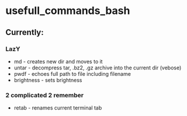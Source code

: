 # usefull_commands_bash

## Currently:

### LazY
* md - creates new dir and moves to it
* untar - decompress tar, .bz2, .gz archive into the current dir (vebose)
* pwdf - echoes full path to file including filename
* brightness - sets brightness

### 2 complicated 2 remember
* retab - renames current terminal tab